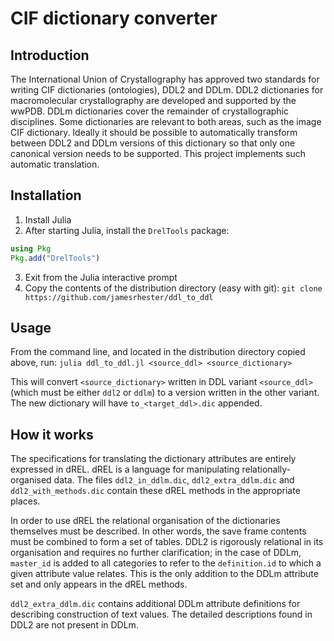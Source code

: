 # CIF dictionary converter

## Introduction

The International Union of Crystallography has approved two standards for writing
CIF dictionaries (ontologies), DDL2 and DDLm. DDL2 dictionaries for macromolecular
crystallography are developed and supported by the wwPDB. DDLm dictionaries cover
the remainder of crystallographic disciplines. Some dictionaries are relevant to
both areas, such as the image CIF dictionary. Ideally it should be possible to 
automatically transform between DDL2 and DDLm versions of this dictionary so that
only one canonical version needs to be supported.  This project implements such
automatic translation.

## Installation

1. Install Julia
2. After starting Julia, install the `DrelTools` package:
```julia
using Pkg
Pkg.add("DrelTools")
```
3. Exit from the Julia interactive prompt
4. Copy the contents of the distribution directory (easy with git): `git clone https://github.com/jamesrhester/ddl_to_ddl`

## Usage

From the command line, and located in the distribution directory copied above, run:
```julia ddl_to_ddl.jl <source_ddl> <source_dictionary>```

This will convert `<source_dictionary>` written in DDL variant `<source_ddl>`
(which must be either `ddl2` or `ddlm`) to a version written in the other variant. The
new dictionary will have `to_<target_ddl>.dic` appended.

## How it works

The specifications for translating the dictionary attributes are
entirely expressed in dREL.  dREL is a language for manipulating
relationally-organised data. The files `ddl2_in_ddlm.dic`,
`ddl2_extra_ddlm.dic` and `ddl2_with_methods.dic` contain these dREL
methods in the appropriate places.

In order to use dREL the relational organisation of the dictionaries
themselves must be described. In other words, the save frame contents
must be combined to form a set of tables. DDL2 is rigorously
relational in its organisation and requires no further clarification;
in the case of DDLm, `master_id` is added to all categories to refer
to the `definition.id` to which a given attribute value relates. This
is the only addition to the DDLm attribute set and only appears in
the dREL methods.

`ddl2_extra_ddlm.dic` contains additional DDLm attribute
definitions for describing construction of text values. The detailed
descriptions found in DDL2 are not present in DDLm.

